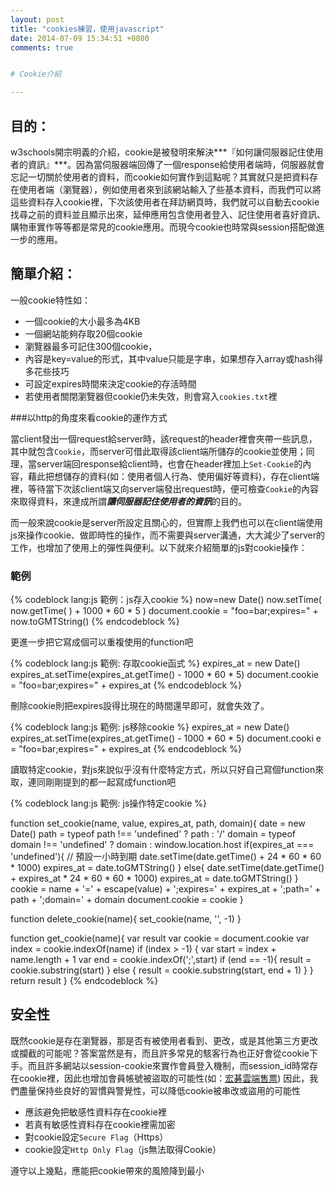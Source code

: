 ```yaml
---
layout: post
title: "cookies練習，使用javascript"
date: 2014-07-09 15:34:51 +0800
comments: true


# Cookie介紹

---
```

## 目的：
w3schools開宗明義的介紹，cookie是被發明來解決***『如何讓伺服器記住使用者的資訊』***。因為當伺服器端回傳了一個response給使用者端時，伺服器就會忘記一切關於使用者的資料，而cookie如何實作到這點呢？其實就只是把資料存在使用者端（瀏覽器），例如使用者來到該網站輸入了些基本資料，而我們可以將這些資料存入cookie裡，下次該使用者在拜訪網頁時，我們就可以自動去cookie找尋之前的資料並且顯示出來，延伸應用包含使用者登入、記住使用者喜好資訊、購物車實作等等都是常見的cookie應用。而現今cookie也時常與session搭配做進一步的應用。

<!-- more -->
## 簡單介紹：

一般cookie特性如：    

* 一個cookie的大小最多為4KB
* 一個網站能夠存取20個cookie
* 瀏覽器最多可記住300個cookie，
* 內容是key=value的形式，其中value只能是字串，如果想存入array或hash得多花些技巧
* 可設定expires時間來決定cookie的存活時間
* 若使用者關閉瀏覽器但cookie仍未失效，則會寫入`cookies.txt`裡

###以http的角度來看cookie的運作方式

當client發出一個request給server時，該request的header裡會夾帶一些訊息，其中就包含`Cookie`，而server可借此取得該client端所儲存的cookie並使用；同理，當server端回response給client時，也會在header裡加上`Set-Cookie`的內容，藉此把想儲存的資料(如：使用者個人行為、使用偏好等資料)，存在client端裡，等待當下次該client端又向server端發出request時，便可檢查`Cookie`的內容來取得資料，來達成所謂***讓伺服器記住使用者的資訊***的目的。  

而一般來說cookie是server所設定且關心的，但實際上我們也可以在client端使用js來操作cookie、做即時性的操作，而不需要與server溝通，大大減少了server的工作，也增加了使用上的彈性與便利。以下就來介紹簡單的js對cookie操作：

### 範例

{% codeblock lang:js 範例：js存入cookie %}
	now=new Date()
	now.setTime( now.getTime( ) + 1000 * 60 * 5 )
	document.cookie = "foo=bar;expires=" + now.toGMTString()
{% endcodeblock %}

更進一步把它寫成個可以重複使用的function吧

{% codeblock lang:js 範例: 存取cookie函式 %}
	expires_at = new Date()
	expires_at.setTime(expires_at.getTime() - 1000 * 60 * 5)
	document.cookie = "foo=bar;expires=" + expires_at
{% endcodeblock %}



刪除cookie則把expires設得比現在的時間還早即可，就會失效了。  

{% codeblock lang:js 範例: js移除cookie %}
	expires_at = new Date()
	expires_at.setTime(expires_at.getTime() - 1000 * 60 * 5)
	document.cooki	e = "foo=bar;expires=" + expires_at
{% endcodeblock %}


讀取特定cookie，對js來說似乎沒有什麼特定方式，所以只好自己寫個function來取，連同剛剛提到的都一起寫成function吧

{% codeblock lang:js 範例: js操作特定cookie %}

function set_cookie(name, value, expires_at, path, domain){
  date = new Date()
  path = typeof path !== 'undefined' ? path : '/'
  domain = typeof domain !== 'undefined' ? domain : window.location.host
  if(expires_at === 'undefined'){
    // 預設一小時到期
    date.setTime(date.getTime() + 24 * 60 * 60 * 1000)
    expires_at = date.toGMTString()
  }
  else{
    date.setTime(date.getTime() + expires_at * 24 * 60 * 60 * 1000)
    expires_at = date.toGMTString()
  }
  cookie = name + '=' + escape(value) + ';expires=' + expires_at +  ';path=' + path + ';domain=' + domain
  document.cookie = cookie
}

function delete_cookie(name){
  set_cookie(name, '', -1)
}

function get_cookie(name){
  var result
  var cookie = document.cookie
  var index = cookie.indexOf(name)
  if (index > -1) {
    var start = index + name.length + 1
    var end = cookie.indexOf(';',start)
    if (end == -1){
      result = cookie.substring(start)
    }
    else {
      result = cookie.substring(start, end + 1)
    }
  }
  return result
}
{% endcodeblock %}

## 安全性
既然cookie是存在瀏覽器，那是否有被使用者看到、更改，或是其他第三方更改或攔截的可能呢？答案當然是有，而且許多常見的駭客行為也正好會從cookie下手。而且許多網站以session-cookie來實作會員登入機制，而session_id時常存在cookie裡，因此也增加會員帳號被盜取的可能性(如：[宏碁雲端售票](http://devco.re/blog/2015/01/30/cookie-security-insight-acer))
因此，我們盡量保持些良好的習慣與警覺性，可以降低cookie被串改或盜用的可能性

* 應該避免把敏感性資料存在cookie裡
* 若真有敏感性資料存在cookie裡需加密
* 對cookie設定`Secure Flag`（Https）
* cookie設定`Http Only Flag`（js無法取得Cookie）

遵守以上幾點，應能把cookie帶來的風險降到最小







